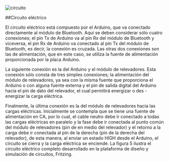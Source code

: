 
![circuito](https://github.com/ISPC-TST-ARQUITECTURA-Y-CONECTIVIDAD/tarea7-grupo-4/assets/106171748/6173ca14-6f79-4eab-af33-0769d57fdeac)

##Circuito eléctrico

El circuito eléctrico está compuesto por el Arduino, que va conectado directamente al módulo de Bluetooth. Aquí se deben considerar sólo cuatro conexiones; el pin Tx de Arduino va al pin Rx del módulo de Bluetooth y viceversa, el pin Rx de Arduino va conectado al pin Tx del módulo de Bluetooth, es decir, la conexión es cruzada. Las otras dos conexiones son las de alimentación, que en este caso, se utiliza la fuente de alimentación proporcionada por la placa Arduino.

La siguiente conexión es la del Arduino y el módulo de relevadores. Esta conexión sólo consta de tres simples conexiones; la alimentación del módulo de relevadores, ya sea con la misma fuente que proporciona el Arduino o con alguna fuente externa y el pin de salida digital del Arduino hacia el pin de dato del relevador, el cual permitirá energizar o des - energizar la carga eléctrica.

Finalmente, la última conexión es la del módulo de relevadores hacia las cargas eléctricas. Inicialmente se contempla que se tiene una fuente de alimentación en CA, por lo cual, el cable neutro debe ir conectado a todas las cargas eléctricas en paralelo y la fase debe ir conectada al punto común del módulo de relevadores (pin de en medio del relevador) y el retorno a la carga debe ir conectada al pin de la derecha (pin de la derecha del relevador), de esta manera, al enviar un estado HIGH desde el Arduino, el circuito se cierra y la carga eléctrica se enciende. La figura 5 ilustra el circuito eléctrico completo desarrollado en la plataforma de diseño y simulación de circuitos, Fritzing.

